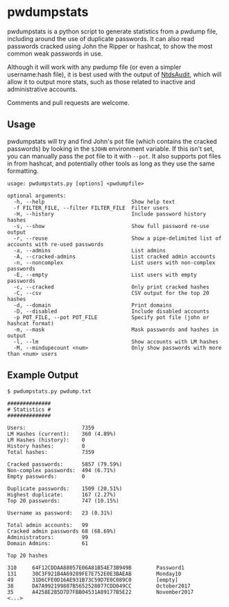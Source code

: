 # pwdumpstats
pwdumpstats is a python script to generate statistics from a pwdump file, including around the use of duplicate passwords. It can also read passwords cracked using John the Ripper or hashcat, to show the most common weak passwords in use.

Although it will work with any pwdump file (or even a simpler username:hash file), it is best used with the output of [NtdsAudit](https://github.com/Dionach/ntdsaudit), which will allow it to output more stats, such as those related to inactive and administrative accounts.

Comments and pull requests are welcome.

## Usage

pwdumpstats will try and find John's pot file (which contains the cracked passwords) by looking in the `$JOHN` environment variable. If this isn't set, you can manually pass the pot file to it with `--pot`. It also supports pot files in from hashcat, and potentially other tools as long as they use the same formatting.

```
usage: pwdumpstats.py [options] <pwdumpfile>

optional arguments:
  -h, --help                            Show help text
  -f FILTER_FILE, --filter FILTER_FILE  Filter users
  -H, --history                         Include password history hashes
  -s, --show                            Show full password re-use output
  -r, --reuse                           Show a pipe-delimited list of accounts with re-used passwords
  -a, --admins                          List admins
  -A, --cracked-admins                  List cracked admin accounts
  -n, --noncomplex                      List users with non-complex passwords
  -E, --empty                           List users with empty passwords
  -c, --cracked                         Only print cracked hashes
  -C, --csv                             CSV output for the top 20 hashes
  -d, --domain                          Print domains
  -D, --disabled                        Include disabled accounts
  -p POT_FILE, --pot POT_FILE           Specify pot file (john or hashcat format)
  -m, --mask                            Mask passwords and hashes in output
  -l, --lm                              Show accounts with LM hashes
  -M, --mindupecount <num>              Only show passwords with more than <num> users
```


## Example Output
```
$ pwdumpstats.py pwdump.txt

##############
# Statistics #
##############

Users:                  7359
LM Hashes (current):    360 (4.89%)
LM Hashes (history):    0
History hashes:         0
Total hashes:           7359

Cracked passwords:      5857 (79.59%)
Non-complex passwords:  494 (6.71%)
Empty passwords:        0

Duplicate passwords:    1509 (20.51%)
Highest duplicate:      167 (2.27%)
Top 20 passwords:       747 (10.15%)

Username as password:   23 (0.31%)

Total admin accounts:   99
Cracked admin passwords 68 (68.69%)
Administrators:         99
Domain Admins:          61

Top 20 hashes

310     64F12CDDAA88057E06A81B54E73B949B        Password1
131     30C3F921B4A69289FE7E752E0E3BAEAB        Monday10
49      31D6CFE0D16AE931B73C59D7E0C089C0        [empty]
38      DA7A992199887B5652528077CDD049CC        October2017
35      A4258E2B5D7D7FBB04531A89177B5E22        November2017
<...>
```
